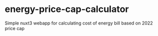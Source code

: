 # energy-price-cap-calculator
Simple nuxt3 webapp for calculating cost of energy bill based on 2022 price cap
